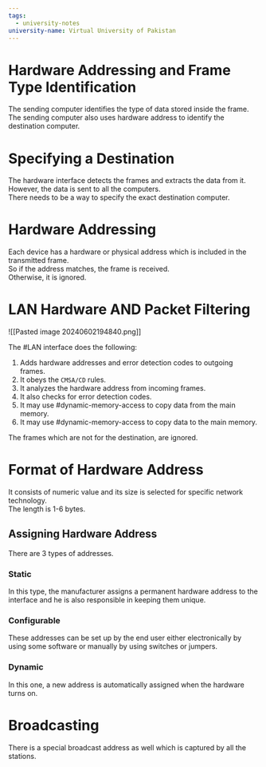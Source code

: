```yaml
---
tags:
  - university-notes
university-name: Virtual University of Pakistan
---
```


# Hardware Addressing and Frame Type Identification
The sending computer identifies the type of data stored inside the frame.  
The sending computer also uses hardware address to identify the destination computer.

# Specifying a Destination
The hardware interface detects the frames and extracts the data from it.  
However, the data is sent to all the computers.  
There needs to be a way to specify the exact destination computer.

# Hardware Addressing
Each device has a hardware or physical address which is included in the transmitted frame.  
So if the address matches, the frame is received.  
Otherwise, it is ignored.

# LAN Hardware AND Packet Filtering
![[Pasted image 20240602194840.png]]

The #LAN interface does the following:
1. Adds hardware addresses and error detection codes to outgoing frames.
2. It obeys the `CMSA/CD` rules.
3. It analyzes the hardware address from incoming frames.
4. It also checks for error detection codes.
5. It may use #dynamic-memory-access to copy data from the main memory.
6. It may use #dynamic-memory-access to copy data to the main memory.

The frames which are not for the destination, are ignored.

# Format of Hardware Address
It consists of numeric value and its size is selected for specific network technology.  
The length is 1-6 bytes.

## Assigning Hardware Address
There are 3 types of addresses.

### Static
In this type, the manufacturer assigns a permanent hardware address to the interface and he is also responsible in keeping them unique.

### Configurable
These addresses can be set up by the end user either electronically by using some software or manually by using switches or jumpers.

### Dynamic
In this one, a new address is automatically assigned when the hardware turns on.

# Broadcasting
There is a special broadcast address as well which is captured by all the stations.
